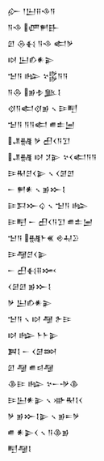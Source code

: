 <div class='block'>
<div class='line'>𒅎 𒁹𒌨𒍝𒈾𒀀</div>
<div class='line'>𒀀𒈾 𒂇𒂍𒃲</div>
<div class='line'>𒇻 𒁲𒈬 𒀀𒈾 𒅗𒃻</div>
<div class='line'>𒊭 𒌨𒁓𒀭𒉌</div>
<div class='line'>𒈠𒀀 𒈗 𒆳𒌵𒀀𒀀</div>
<div class='line'>𒀀𒁲 𒂊𒈮𒆥𒋙</div>
<div class='line'>𒋼𒀀𒅗𒋼𒂊 𒑲 𒄿𒋃</div>
<div class='line'>𒈠𒀀 𒀀𒀀𒅗 𒌑𒉺𒅁</div>
<div class='line'>𒂗𒉆 𒃻 𒌷𒌋𒀀𒋛</div>
<div class='line'>𒂗𒉆 𒊭 𒋡𒉌 𒆳𒌋𒅗𒀀𒀀</div>
<div class='line'>𒄿𒊑𒆪𒌋𒉌 𒑲 𒌋𒌆𒇻</div>
<div class='line'>𒀸 𒂍𒀭 𒑲 𒂊𒁍𒋙</div>
<div class='line'>𒄿𒁕𒁍𒌒 𒑲 𒈠𒀀 𒈗</div>
<div class='line'>𒄿𒋃 𒀸 𒌷𒌋𒀀𒋛 𒌑𒉺𒅁</div>
<div class='line'>𒈠𒀀 𒉆𒈨𒌍 𒄴𒄷𒊒</div>
<div class='line'>𒄿𒆷𒆪𒌋𒉌</div>
<div class='line'>𒀸 𒌷𒈬𒍝𒈲</div>
<div class='line'>𒌋𒌆𒇻 𒂊𒁍𒋙</div>
<div class='line'>𒃻 𒌨𒁓𒀭𒉌</div>
<div class='line'>𒈠𒀀 𒑲 𒊭 𒆷 𒉿𒄿</div>
<div class='line'>𒊭 𒈗 𒈨𒈨𒉌</div>
<div class='line'>𒀉𒋙 𒀸 𒌋𒌆𒇷</div>
<div class='line'>𒇻 𒆷 𒌑𒁀𒆷</div>
<div class='line'>𒆠𒄿 𒈗 𒆳𒀸𒋩𒆠</div>
<div class='line'>𒄿𒌨𒀭𒉌 𒑲 𒀝𒊑𒋙𒌋</div>
<div class='line'>𒃻 𒂊𒁍𒋙𒉌 𒑲 𒂊𒋰𒃻</div>
<div class='line'>𒌑 𒀭𒉌𒌋 𒑲 𒀀𒆠𒂊</div>
<div class='line'>𒋃𒆷𒋙</div>
</div>